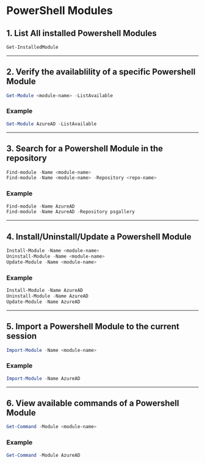 # PowerShell Modules
## 1. List All installed Powershell Modules
``` powershell
Get-InstalledModule
```
---
## 2. Verify the availablility of a specific Powershell Module
``` powershell
Get-Module <module-name> -ListAvailable
```
### Example
``` powershell
Get-Module AzureAD -ListAvailable
```
---
## 3. Search for a Powershell Module in the repository
``` powershell
Find-module -Name <module-name>
Find-module -Name <module-name> -Repository <repo-name>
```
### Example
``` powershell
Find-module -Name AzureAD
Find-module -Name AzureAD -Repository psgallery
```
---
## 4. Install/Uninstall/Update a Powershell Module
``` powershell
Install-Module -Name <module-name>
Uninstall-Module -Name <module-name>
Update-Module -Name <module-name>
```
### Example
``` powershell
Install-Module -Name AzureAD
Uninstall-Module -Name AzureAD
Update-Module -Name AzureAD
```
---
## 5. Import a Powershell Module to the current session
``` powershell
Import-Module -Name <module-name>
```
### Example
``` powershell
Import-Module -Name AzureAD
```
---
## 6. View available commands of a Powershell Module
``` powershell
Get-Command -Module <module-name>
``` 
### Example
``` powershell
Get-Command -Module AzureAD
```
